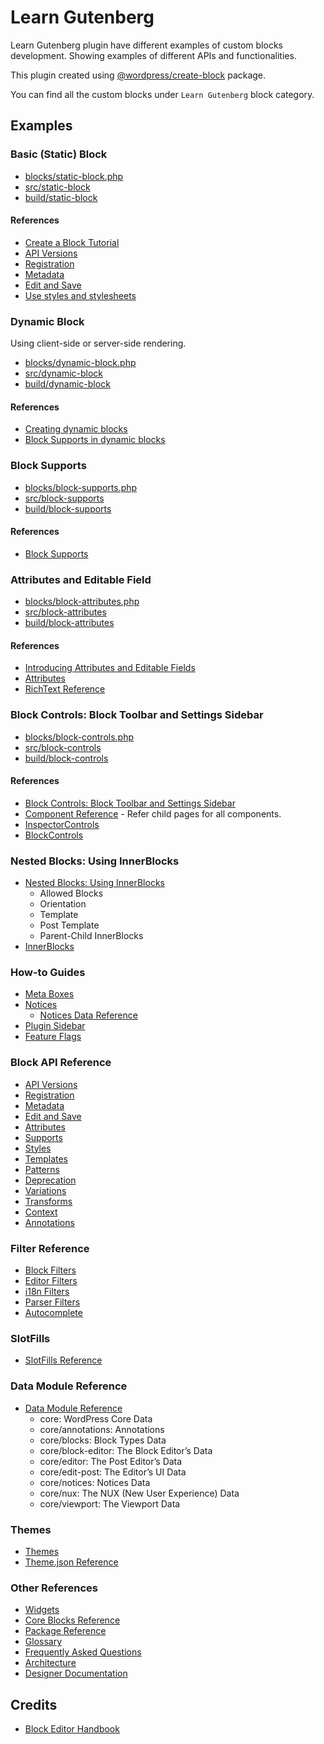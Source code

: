 # Learn Gutenberg

Learn Gutenberg plugin have different examples of custom blocks development. Showing examples of different APIs and functionalities.

This plugin created using [@wordpress/create-block](https://developer.wordpress.org/block-editor/reference-guides/packages/packages-create-block/) package.

You can find all the custom blocks under `Learn Gutenberg` block category.

## Examples

### Basic (Static) Block

- [blocks/static-block.php](blocks/static-block.php)
- [src/static-block](src/static-block)
- [build/static-block](build/static-block)

#### References

- [Create a Block Tutorial](https://developer.wordpress.org/block-editor/getting-started/create-block/)
- [API Versions](https://developer.wordpress.org/block-editor/reference-guides/block-api/block-api-versions/)
- [Registration](https://developer.wordpress.org/block-editor/reference-guides/block-api/block-registration/)
- [Metadata](https://developer.wordpress.org/block-editor/reference-guides/block-api/block-metadata/)
- [Edit and Save](https://developer.wordpress.org/block-editor/reference-guides/block-api/block-edit-save/)
- [Use styles and stylesheets](https://developer.wordpress.org/block-editor/how-to-guides/block-tutorial/applying-styles-with-stylesheets/)

### Dynamic Block

Using client-side or server-side rendering.

- [blocks/dynamic-block.php](blocks/dynamic-block.php)
- [src/dynamic-block](src/dynamic-block)
- [build/dynamic-block](build/dynamic-block)

#### References

- [Creating dynamic blocks](https://developer.wordpress.org/block-editor/how-to-guides/block-tutorial/creating-dynamic-blocks/)
- [Block Supports in dynamic blocks](https://developer.wordpress.org/block-editor/how-to-guides/block-tutorial/block-supports-in-dynamic-blocks/)

### Block Supports

- [blocks/block-supports.php](blocks/block-supports.php)
- [src/block-supports](src/block-supports)
- [build/block-supports](build/block-supports)

#### References

- [Block Supports](https://developer.wordpress.org/block-editor/reference-guides/block-api/block-supports/)

### Attributes and Editable Field

- [blocks/block-attributes.php](blocks/block-attributes.php)
- [src/block-attributes](src/block-attributes)
- [build/block-attributes](build/block-attributes)

#### References

- [Introducing Attributes and Editable Fields](https://developer.wordpress.org/block-editor/how-to-guides/block-tutorial/introducing-attributes-and-editable-fields/)
- [Attributes](https://developer.wordpress.org/block-editor/reference-guides/block-api/block-attributes/)
- [RichText Reference](https://developer.wordpress.org/block-editor/reference-guides/richtext/)

### Block Controls: Block Toolbar and Settings Sidebar

- [blocks/block-controls.php](blocks/block-controls.php)
- [src/block-controls](src/block-controls)
- [build/block-controls](build/block-controls)

#### References

- [Block Controls: Block Toolbar and Settings Sidebar](https://developer.wordpress.org/block-editor/how-to-guides/block-tutorial/block-controls-toolbar-and-sidebar/)
- [Component Reference](https://developer.wordpress.org/block-editor/reference-guides/components/) - Refer child pages for all components.
- [InspectorControls](https://developer.wordpress.org/block-editor/reference-guides/packages/packages-block-editor/#inspectorcontrols)
- [BlockControls](https://developer.wordpress.org/block-editor/reference-guides/packages/packages-block-editor/#blockcontrols)

### Nested Blocks: Using InnerBlocks

- [Nested Blocks: Using InnerBlocks](https://developer.wordpress.org/block-editor/how-to-guides/block-tutorial/nested-blocks-inner-blocks/)
  - Allowed Blocks
  - Orientation
  - Template
  - Post Template
  - Parent-Child InnerBlocks
- [InnerBlocks](https://developer.wordpress.org/block-editor/reference-guides/packages/packages-block-editor/#innerblocks)

### How-to Guides

- [Meta Boxes](https://developer.wordpress.org/block-editor/how-to-guides/metabox/)
- [Notices](https://developer.wordpress.org/block-editor/how-to-guides/notices/)
  - [Notices Data Reference](https://developer.wordpress.org/block-editor/reference-guides/data/data-core-notices/)
- [Plugin Sidebar](https://developer.wordpress.org/block-editor/how-to-guides/plugin-sidebar-0/)
- [Feature Flags](https://developer.wordpress.org/block-editor/how-to-guides/feature-flags/)

### Block API Reference

- [API Versions](https://developer.wordpress.org/block-editor/reference-guides/block-api/block-api-versions/)
- [Registration](https://developer.wordpress.org/block-editor/reference-guides/block-api/block-registration/)
- [Metadata](https://developer.wordpress.org/block-editor/reference-guides/block-api/block-metadata/)
- [Edit and Save](https://developer.wordpress.org/block-editor/reference-guides/block-api/block-edit-save/)
- [Attributes](https://developer.wordpress.org/block-editor/reference-guides/block-api/block-attributes/)
- [Supports](https://developer.wordpress.org/block-editor/reference-guides/block-api/block-supports/)
- [Styles](https://developer.wordpress.org/block-editor/reference-guides/block-api/block-styles/)
- [Templates](https://developer.wordpress.org/block-editor/reference-guides/block-api/block-templates/)
- [Patterns](https://developer.wordpress.org/block-editor/reference-guides/block-api/block-patterns/)
- [Deprecation](https://developer.wordpress.org/block-editor/reference-guides/block-api/block-deprecation/)
- [Variations](https://developer.wordpress.org/block-editor/reference-guides/block-api/block-variations/)
- [Transforms](https://developer.wordpress.org/block-editor/reference-guides/block-api/block-transforms/)
- [Context](https://developer.wordpress.org/block-editor/reference-guides/block-api/block-context/)
- [Annotations](https://developer.wordpress.org/block-editor/reference-guides/block-api/block-annotations/)

### Filter Reference

- [Block Filters](https://developer.wordpress.org/block-editor/reference-guides/filters/block-filters/)
- [Editor Filters](https://developer.wordpress.org/block-editor/reference-guides/filters/editor-filters/)
- [i18n Filters](https://developer.wordpress.org/block-editor/reference-guides/filters/i18n-filters/)
- [Parser Filters](https://developer.wordpress.org/block-editor/reference-guides/filters/parser-filters/)
- [Autocomplete](https://developer.wordpress.org/block-editor/reference-guides/filters/autocomplete-filters/)

### SlotFills

- [SlotFills Reference](https://developer.wordpress.org/block-editor/reference-guides/slotfills/)

### Data Module Reference

- [Data Module Reference](https://developer.wordpress.org/block-editor/reference-guides/data/)
  - core: WordPress Core Data
  - core/annotations: Annotations
  - core/blocks: Block Types Data
  - core/block-editor: The Block Editor’s Data
  - core/editor: The Post Editor’s Data
  - core/edit-post: The Editor’s UI Data
  - core/notices: Notices Data
  - core/nux: The NUX (New User Experience) Data
  - core/viewport: The Viewport Data

### Themes

- [Themes](https://developer.wordpress.org/block-editor/how-to-guides/themes/)
- [Theme.json Reference](https://developer.wordpress.org/block-editor/reference-guides/theme-json-reference/)

### Other References

- [Widgets](https://developer.wordpress.org/block-editor/how-to-guides/widgets/)
- [Core Blocks Reference](https://developer.wordpress.org/block-editor/reference-guides/core-blocks/)
- [Package Reference](https://developer.wordpress.org/block-editor/reference-guides/packages/)
- [Glossary](https://developer.wordpress.org/block-editor/explanations/glossary/)
- [Frequently Asked Questions](https://developer.wordpress.org/block-editor/explanations/faq/)
- [Architecture](https://developer.wordpress.org/block-editor/explanations/architecture/)
- [Designer Documentation](https://developer.wordpress.org/block-editor/how-to-guides/designers/)

## Credits

- [Block Editor Handbook](https://developer.wordpress.org/block-editor/)
